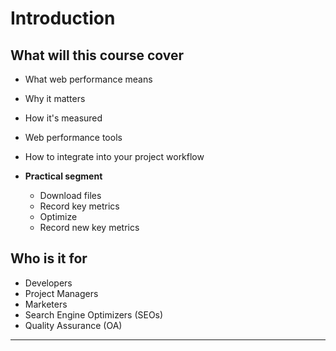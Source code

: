# Introduction

## What will this course cover

- What web performance means

- Why it matters

- How it's measured

- Web performance tools

- How to integrate into your project workflow

- **Practical segment**
  - Download files
  - Record key metrics
  - Optimize
  - Record new key metrics

## Who is it for

- Developers
- Project Managers
- Marketers
- Search Engine Optimizers (SEOs)
- Quality Assurance (OA)

---
